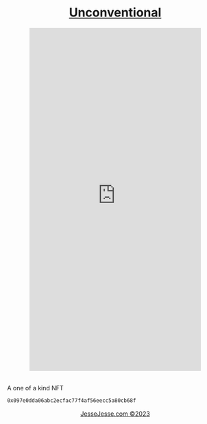 <center><h1><a href="https://unconventional.jessejesse.com">Unconventional</a></h1></center>

<center><iframe src="https://unconventional.jessejesse.com" style="border:0px #ffffff none;" name="myiFrame" scrolling="yes" frameborder="1" marginheight="0px" marginwidth="0px" height="800px" width="400px" allowfullscreen></iframe></center>

<br>A one of a kind NFT
```bash
0x097e0dda06abc2ecfac77f4af56eecc5a80cb68f
```

<center>
<p><a href="https://jessejesse.com">JesseJesse.com&nbsp&copy2023</p></center>
